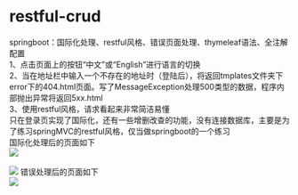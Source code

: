 # restful-crud
springboot：国际化处理、restful风格、错误页面处理、thymeleaf语法、全注解配置<br>
1、点击页面上的按钮“中文”或“English”进行语言的切换<br>
2、当在地址栏中输入一个不存在的地址时（登陆后），将返回tmplates文件夹下error下的404.html页面。写了MessageException处理500类型的数据，程序内部抛出异常将返回5xx.html<br>
3、使用restful风格，请求看起来非常简洁易懂<br>
只在登录页实现了国际化，还有一些增删改查的功能，没有连接数据库，主要是为了练习springMVC的restful风格，仅当做springboot的一个练习<br>
国际化处理后的页面如下<br>
<img src="https://raw.githubusercontent.com/watermakers/images/master/restful-crud-img/12.PNG"/><br><br>
<img src="https://raw.githubusercontent.com/watermakers/images/master/restful-crud-img/13.PNG"/>
错误处理后的页面如下<br>
<img src="https://raw.githubusercontent.com/watermakers/images/master/restful-crud-img/3.PNG"/>
